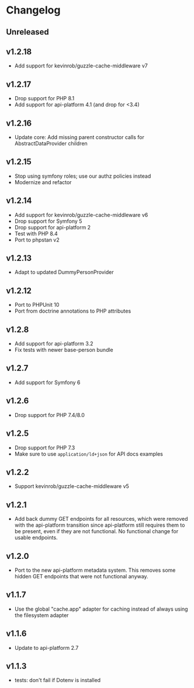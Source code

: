 # Changelog

## Unreleased

## v1.2.18

* Add support for kevinrob/guzzle-cache-middleware v7

## v1.2.17

* Drop support for PHP 8.1
* Add support for api-platform 4.1 (and drop for <3.4)

## v1.2.16

* Update core: Add missing parent constructor calls for AbstractDataProvider children

## v1.2.15

* Stop using symfony roles; use our authz policies instead
* Modernize and refactor

## v1.2.14

* Add support for kevinrob/guzzle-cache-middleware v6
* Drop support for Symfony 5
* Drop support for api-platform 2
* Test with PHP 8.4
* Port to phpstan v2

## v1.2.13

* Adapt to updated DummyPersonProvider

## v1.2.12

* Port to PHPUnit 10
* Port from doctrine annotations to PHP attributes

## v1.2.8

* Add support for api-platform 3.2
* Fix tests with newer base-person bundle

## v1.2.7

* Add support for Symfony 6

## v1.2.6

* Drop support for PHP 7.4/8.0

## v1.2.5

* Drop support for PHP 7.3
* Make sure to use `application/ld+json` for API docs examples

## v1.2.2

* Support kevinrob/guzzle-cache-middleware v5

## v1.2.1

* Add back dummy GET endpoints for all resources, which were removed with the api-platform transition since api-platform still requires them to be present, even if they are not functional. No functional change for usable endpoints.

## v1.2.0

* Port to the new api-platform metadata system. This removes some hidden GET endpoints that were not functional anyway.

## v1.1.7

* Use the global "cache.app" adapter for caching instead of always using the filesystem adapter

## v1.1.6

* Update to api-platform 2.7

## v1.1.3

* tests: don't fail if Dotenv is installed